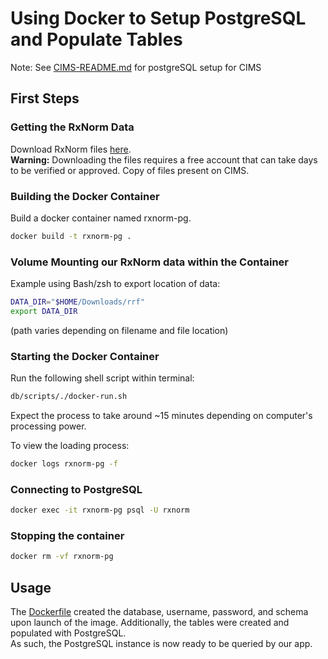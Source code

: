 # Using Docker to Setup PostgreSQL and Populate Tables

Note: See [CIMS-README.md](CIMS-README.md) for postgreSQL setup for CIMS

## First Steps

### Getting the RxNorm Data

Download RxNorm files [here](https://www.nlm.nih.gov/research/umls/rxnorm/docs/rxnormfiles.html). \
**Warning:** Downloading the files requires a free account that can take days to be verified or approved. Copy of files present on CIMS.

### Building the Docker Container

Build a docker container named rxnorm-pg.

``` sh
docker build -t rxnorm-pg .
```

### Volume Mounting our RxNorm data within the Container

Example using Bash/zsh to export location of data:

```sh
DATA_DIR="$HOME/Downloads/rrf"
export DATA_DIR
```

(path varies depending on filename and file location)

### Starting the Docker Container

Run the following shell script within terminal:

```sh
db/scripts/./docker-run.sh
```

Expect the process to take around ~15 minutes depending on computer's processing power.

To view the loading process:

```sh
docker logs rxnorm-pg -f
```

### Connecting to PostgreSQL

```sh
docker exec -it rxnorm-pg psql -U rxnorm
```

### Stopping the container

```sh
docker rm -vf rxnorm-pg
```

## Usage

The [Dockerfile](db/Dockerfile) created the database, username, password, and schema upon launch of the image. Additionally, the tables were created and populated with PostgreSQL. \
As such, the PostgreSQL instance is now ready to be queried by our app.

